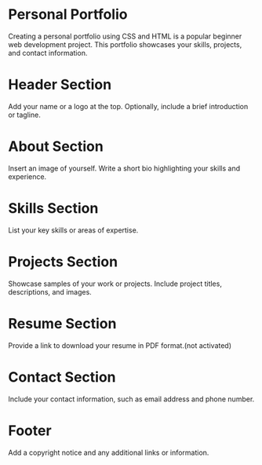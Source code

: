 # Personal Portfolio
Creating a personal portfolio using CSS and HTML is a popular beginner web development project. 
This portfolio showcases your skills, projects, and contact information.

# Header Section
Add your name or a logo at the top. Optionally, include a brief introduction or tagline.

# About Section
Insert an image of yourself. Write a short bio highlighting your skills and experience.

# Skills Section
List your key skills or areas of expertise.

# Projects Section
Showcase samples of your work or projects. Include project titles, descriptions, and images.

# Resume Section
Provide a link to download your resume in PDF format.(not activated)

# Contact Section
Include your contact information, such as email address and phone number.

# Footer
Add a copyright notice and any additional links or information.
